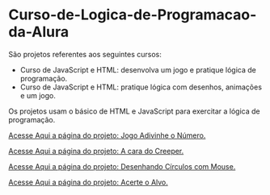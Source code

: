 # Curso-de-Logica-de-Programacao-da-Alura
<p>
    São projetos referentes aos seguintes cursos:
    <ul>
        <li>
            Curso de JavaScript e HTML: desenvolva um jogo e pratique lógica de programação.
        </li>
        <li>
            Curso de JavaScript e HTML: pratique lógica com desenhos, animações e um jogo.
        </li>
    </ul>
</p>
<p>
    Os projetos usam o básico de HTML e JavaScript para exercitar a lógica de programação.
</p>
<p>
    <a href="https://matheuslmarchetti.github.io/Curso-de-Logica-de-Programacao-da-Alura/Jogo-Adivinhe-Numero/index.html" target="_blank" rel="noopener noreferrer">Acesse Aqui a página do projeto: Jogo Adivinhe o Número.</a>
</p>
<p>
    <a href="https://matheuslmarchetti.github.io/Curso-de-Logica-de-Programacao-da-Alura/A-cara-do-Creeper/index.html" target="_blank" rel="noopener noreferrer">Acesse Aqui a página do projeto: A cara do Creeper.</a>
</p>
<p>
    <a href="https://matheuslmarchetti.github.io/Curso-de-Logica-de-Programacao-da-Alura/Desenhando-circulos-com-Mouse/index.html" target="_blank" rel="noopener noreferrer">Acesse Aqui a página do projeto: Desenhando Círculos com Mouse.</a>
</p>
<p>
    <a href="https://matheuslmarchetti.github.io/Curso-de-Logica-de-Programacao-da-Alura/Acerte-o-Alvo/index.html" target="_blank" rel="noopener noreferrer">Acesse Aqui a página do projeto: Acerte o Alvo.</a>
</p>
